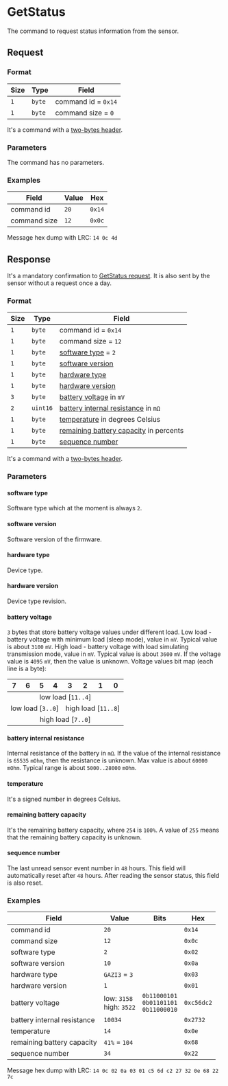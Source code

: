 # GetStatus

The command to request status information from the sensor.


## Request

### Format

| Size | Type   | Field               |
| ---- | ------ | ------------------- |
| `1`  | `byte` | command id = `0x14` |
| `1`  | `byte` | command size = `0`  |

It's a command with a [two-bytes header](../message.md#command-with-a-two-bytes-header).

### Parameters

The command has no parameters.

### Examples

| Field        | Value | Hex    |
| ------------ | ----- | ------ |
| command id   | `20`  | `0x14` |
| command size | `12`  | `0x0c` |

Message hex dump with LRC: `14 0c 4d`


## Response

It's a mandatory confirmation to [GetStatus request](./GetStatus.md#request).
It is also sent by the sensor without a request once a day.

### Format

| Size | Type     | Field                                                                 |
| ---- | -------- | --------------------------------------------------------------------- |
| `1`  | `byte`   | command id = `0x14`                                                   |
| `1`  | `byte`   | command size = `12`                                                   |
| `1`  | `byte`   | [software type](#software-type) = `2`                                 |
| `1`  | `byte`   | [software version](#software-version)                                 |
| `1`  | `byte`   | [hardware type](#hardware-type)                                       |
| `1`  | `byte`   | [hardware version](#hardware-version)                                 |
| `3`  | `byte`   | [battery voltage](#battery-voltage) in `mV`                           |
| `2`  | `uint16` | [battery internal resistance](#battery-internal-resistance) in `mΩ`   |
| `1`  | `byte`   | [temperature](#temperature) in degrees Celsius                        |
| `1`  | `byte`   | [remaining battery capacity](#remaining-battery-capacity) in percents |
| `1`  | `byte`   | [sequence number](#sequence-number)                                   |

It's a command with a [two-bytes header](../message.md#command-with-a-two-bytes-header).

### Parameters

#### **software type**

Software type which at the moment is always `2`.

#### **software version**

Software version of the firmware.

#### **hardware type**

Device type.

#### **hardware version**

Device type revision.

#### **battery voltage**

`3` bytes that store battery voltage values under different load.
Low load - battery voltage with minimum load (sleep mode), value in `mV`. Typical value is about `3100` `mV`.
High load - battery voltage with load simulating transmission mode, value in `mV`. Typical value is about `3600` `mV`.
If the voltage value is `4095` `mV`, then the value is unknown.
Voltage values bit map (each line is a byte):

<table>
    <thead>
        <tr>
            <th>7</th>
            <th>6</th>
            <th>5</th>
            <th>4</th>
            <th>3</th>
            <th>2</th>
            <th>1</th>
            <th>0</th>
        </tr>
    </thead>
    <tbody>
        <tr>
            <td colspan="8" align="center">low load [<code>11..4</code>]</td>
        </tr>
        <tr>
            <td colspan="4" align="center">low load [<code>3..0</code>]</td>
            <td colspan="4" align="center">high load [<code>11..8</code>]</td>
        </tr>
        <tr>
            <td colspan="8" align="center">high load [<code>7..0</code>]</td>
        </tr>
    </tbody>
</table>

#### **battery internal resistance**

Internal resistance of the battery in `mΩ`.
If the value of the internal resistance is `65535` `mOhm`, then the resistance is unknown.
Max value is about `60000` `mOhm`. Typical range is about `5000..28000` `mOhm`.

#### **temperature**

It's a signed number in degrees Celsius.

#### **remaining battery capacity**

It's the remaining battery capacity, where `254` is `100%`.
A value of `255` means that the remaining battery capacity is unknown.

#### **sequence number**

The last unread sensor event number in `48` hours.
This field will automatically reset after `48` hours.
After reading the sensor status, this field is also reset.

### Examples

| Field                       | Value                         | Bits                                             | Hex        |
| --------------------------- | ----------------------------- | ------------------------------------------------ | ---------- |
| command id                  | `20`                          |                                                  | `0x14`     |
| command size                | `12`                          |                                                  | `0x0c`     |
| software type               | `2`                           |                                                  | `0x02`     |
| software version            | `10`                          |                                                  | `0x0a`     |
| hardware type               | `GAZI3` = `3`                 |                                                  | `0x03`     |
| hardware version            | `1`                           |                                                  | `0x01`     |
| battery voltage             | low: `3158` <br> high: `3522` | `0b11000101` <br> `0b01101101` <br> `0b11000010` | `0xc56dc2` |
| battery internal resistance | `10034`                       |                                                  | `0x2732`   |
| temperature                 | `14`                          |                                                  | `0x0e`     |
| remaining battery capacity  | `41%` = `104`                 |                                                  | `0x68`     |
| sequence number             | `34`                          |                                                  | `0x22`     |

Message hex dump with LRC: `14 0c 02 0a 03 01 c5 6d c2 27 32 0e 68 22 7c`
